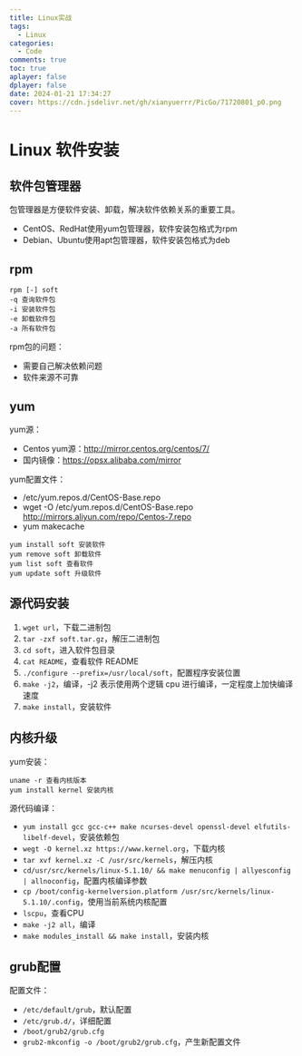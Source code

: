 ```yaml
---
title: Linux实战
tags:
  - Linux
categories:
  - Code
comments: true
toc: true
aplayer: false
dplayer: false
date: 2024-01-21 17:34:27
cover: https://cdn.jsdelivr.net/gh/xianyuerrr/PicGo/71720801_p0.png
---
```


# Linux 软件安装

## 软件包管理器
包管理器是方便软件安装、卸载，解决软件依赖关系的重要工具。

- CentOS、RedHat使用yum包管理器，软件安装包格式为rpm
- Debian、Ubuntu使用apt包管理器，软件安装包格式为deb


## rpm
```shell
rpm [-] soft
-q 查询软件包
-i 安装软件包
-e 卸载软件包
-a 所有软件包
```

rpm包的问题：
- 需要自己解决依赖问题
- 软件来源不可靠


## yum
yum源：
- Centos yum源：http://mirror.centos.org/centos/7/
- 国内镜像：https://opsx.alibaba.com/mirror

yum配置文件：
- /etc/yum.repos.d/CentOS-Base.repo
- wget -O /etc/yum.repos.d/CentOS-Base.repo http://mirrors.aliyun.com/repo/Centos-7.repo
- yum makecache

```shell
yum install soft 安装软件
yum remove soft 卸载软件
yum list soft 查看软件
yum update soft 升级软件
```


## 源代码安装
1. `wget url`，下载二进制包
2. `tar -zxf soft.tar.gz`，解压二进制包
3. `cd soft`，进入软件包目录
4. `cat README`，查看软件 README
5. `./configure --prefix=/usr/local/soft`，配置程序安装位置
6. `make -j2`，编译，-j2 表示使用两个逻辑 cpu 进行编译，一定程度上加快编译速度
7. `make install`，安装软件

## 内核升级
yum安装：
```shell
uname -r 查看内核版本
yum install kernel 安装内核
```

源代码编译：
- `yum install gcc gcc-c++ make ncurses-devel openssl-devel elfutils-libelf-devel`，安装依赖包
- `wegt -O kernel.xz https://www.kernel.org`，下载内核
- `tar xvf kernel.xz -C /usr/src/kernels`，解压内核
- `cd/usr/src/kernels/linux-5.1.10/ && make menuconfig | allyesconfig | allnoconfig`，配置内核编译参数
- `cp /boot/config-kernelversion.platform /usr/src/kernels/linux-5.1.10/.config`，使用当前系统内核配置
- `lscpu`，查看CPU
- `make -j2 all`，编译
- `make modules_install && make install`，安装内核


## grub配置

配置文件：
- `/etc/default/grub`，默认配置
- `/etc/grub.d/`，详细配置
- `/boot/grub2/grub.cfg`
- `grub2-mkconfig -o /boot/grub2/grub.cfg`，产生新配置文件

